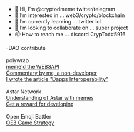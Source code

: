 - 👋 Hi, I’m @cryptodmeme twitter/telegram
- 👀 I’m interested in ... web3/crypto/blockchain
- 🌱 I’m currently learning ... twitter lol
- 💞️ I’m looking to collaborate on ... super project
- 📫 How to reach me ... discord CrypTod#5916

-DAO contribute<br><br>polywrap<br>[meme'd the WEB3API](https://github.com/polywrap/mini-hacks/issues/7)<br>[Commentary by me, a non-developer](https://github.com/polywrap/mini-hacks/issues/13)<br>[I wrote the article "Dapps Interoperability"](https://github.com/polywrap/mini-hacks/issues/22)<br><br>Astar Network<br>[Understanding of Astar with memes](https://github.com/PlasmNetwork/growth-program/issues/32)<br>[Get a reward for developing](https://github.com/PlasmNetwork/growth-program/issues/1599)<br><br>Open Emoji Battler<br>[OEB Game Strategy](https://github.com/OpenEmojiBattler/open-emoji-battler/issues/70)

<!---
cryptodmeme/cryptodmeme is a ✨ special ✨ repository because its `README.md` (this file) appears on your GitHub profile.
You can click the Preview link to take a look at your changes.
--->
